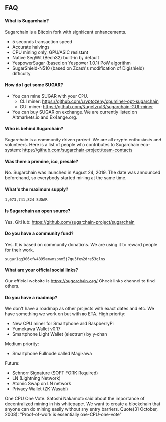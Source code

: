FAQ
---

#### What is Sugarchain?
Sugarchain is a Bitcoin fork with significant enhancements.
- 5 seconds transaction speed
- Accurate halvings
- CPU mining only, GPU/ASIC resistant
- Native SegWit (Bech32) built-in by default
- YespowerSugar (based on Yespower 1.0.1) PoW algorithm
- SugarShield-N510 (based on Zcash's modification of Digishield) difficulty

#### How do I get some SUGAR?
- You can mine SUGAR with your CPU.
  * CLI miner: https://github.com/cryptozeny/cpuminer-opt-sugarchain
  * GUI miner: https://github.com/Nugetzrul3/sugarchain-GUI-miner
- You can buy SUGAR on exchange. We are currently listed on Altmarkets.io and Ex4ange.org.

#### Who is behind Sugarchain?
Sugarchain is a community driven project. We are all crypto enthusiasts and volunteers. Here is a list of people who contributes to Sugarchain eco-system: https://github.com/sugarchain-project/team-contacts

#### Was there a premine, ico, presale?
No. Sugarchain was launched in August 24, 2019. The date was announced beforehand, so everybody started mining at the same time.

#### What's the maximum supply?
```
1,073,741,824 SUGAR
```

#### Is Sugarchain an open source?
Yes.
GitHub: https://github.com/sugarchain-project/sugarchain

#### Do you have a community fund?
Yes. It is based on community donations. We are using it to reward people for their work.
```
sugar1qg306xfw4895amwmspnm5j7qu3fev2dre53qlns
```

#### What are your official social links?
Our official website is https://sugarchain.org/ Check links channel to find others.

#### Do you have a roadmap?
We don't have a roadmap as other projects with exact dates and etc. We have something we work on but with no ETA.
High priority:
- New CPU miner for Smartphone and RaspberryPi
- Yumekawa Wallet v0.17
- Smartphone Light Wallet (electrum) by y-chan

Medium priority:
- Smartphone Fullnode called Magikawa

Future:
- Schnorr Signature (SOFT FORK Required)
- LN (Lightning Network)
- Atomic Swap on LN network
- Privacy Wallet (ZK Wasabi)

One CPU One Vote.
Satoshi Nakamoto said about the importance of decentralized mining in his whitepaper. We want to create a blockchain that anyone can do mining easily without any entry barriers.
Quote(31 October, 2008):
"Proof-of-work is essentially one-CPU-one-vote"
